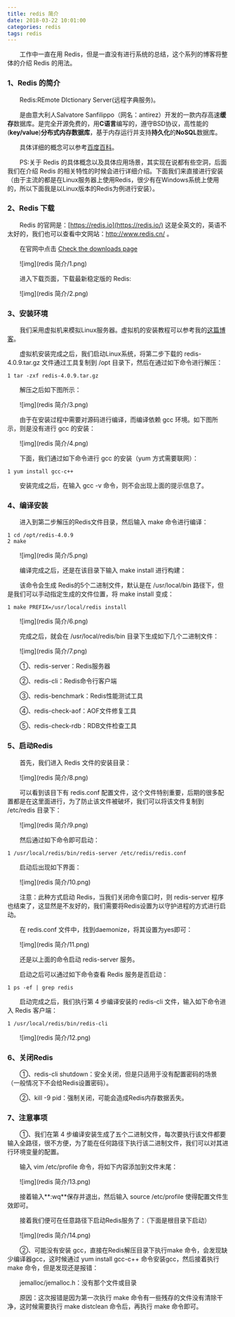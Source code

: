 ```yaml
---
title: redis 简介
date: 2018-03-22 10:01:00
categories: redis
tags: redis 
---
```

　　工作中一直在用 Redis，但是一直没有进行系统的总结，这个系列的博客将整体的介绍 Redis 的用法。

### 1、Redis 的简介

　　Redis:REmote DIctionary Server(远程字典服务)。

　　是由意大利人Salvatore Sanfilippo（网名：antirez）开发的一款内存高速**缓存**数据库。是完全开源免费的，用**C语言**编写的，遵守BSD协议，高性能的(**key/value**)**分布式内存数据库**，基于内存运行并支持**持久化**的**NoSQL**数据库。

　　具体详细的概念可以参考[百度百科](https://baike.baidu.com/item/Redis/6549233)。

　　PS:关于 Redis 的具体概念以及具体应用场景，其实现在说都有些空洞，后面我们在介绍 Redis 的相关特性的时候会进行详细介绍。下面我们来直接进行安装（由于主流的都是在Linux服务器上使用Redis，很少有在Windows系统上使用的，所以下面我是以Linux版本的Redis为例进行安装）。

### 2、Redis 下载

　　Redis 的官网是：[https://redis.io](https://redis.io/)   这是全英文的，英语不太好的，我们也可以查看中文网站：<http://www.redis.cn/> 。

　　在官网中点击 [Check the downloads page](https://redis.io/download) 

　　![img](redis 简介/1.png)

　　进入下载页面，下载最新稳定版的 Redis:

　　![img](redis 简介/2.png)

### 3、安装环境

　　我们采用虚拟机来模拟Linux服务器。虚拟机的安装教程可以参考我的[这篇博客](http://www.cnblogs.com/ysocean/p/7689146.html)。

　　虚拟机安装完成之后，我们启动Linux系统，将第二步下载的 redis-4.0.9.tar.gz 文件通过工具复制到 /opt 目录下，然后在通过如下命令进行解压：

```
1 tar -zxf redis-4.0.9.tar.gz
```

　　解压之后如下图所示：

　　![img](redis 简介/3.png)

　　由于在安装过程中需要对源码进行编译，而编译依赖 gcc 环境。如下图所示，则是没有进行 gcc 的安装：

　　![img](redis 简介/4.png)

　　下面，我们通过如下命令进行 gcc 的安装（yum 方式需要联网）：

```
1 yum install gcc-c++
```

　　安装完成之后，在输入 gcc -v 命令，则不会出现上面的提示信息了。

### 4、编译安装

　　进入到第二步解压的Redis文件目录，然后输入 make 命令进行编译：

```
1 cd /opt/redis-4.0.9
2 make
```

　　![img](redis 简介/5.png)

　　编译完成之后，还是在该目录下输入 make install 进行构建：

　　该命令会生成 Redis的5个二进制文件，默认是在 /usr/local/bin 路径下，但是我们可以手动指定生成的文件位置，将 make install 变成：

```
1 make PREFIX=/usr/local/redis install 
```

　　![img](redis 简介/6.png)

　　完成之后，就会在 /usr/local/redis/bin 目录下生成如下几个二进制文件：

　　![img](redis 简介/7.png)

　　①、redis-server：Redis服务器

　　②、redis-cli：Redis命令行客户端

　　③、redis-benchmark：Redis性能测试工具

　　④、redis-check-aof：AOF文件修复工具

　　⑤、redis-check-rdb：RDB文件检查工具

### 5、启动Redis

　　首先，我们进入 Redis 文件的安装目录：

　　![img](redis 简介/8.png)

　　可以看到该目下有 redis.conf 配置文件，这个文件特别重要，后期的很多配置都是在这里面进行，为了防止该文件被破坏，我们可以将该文件复制到 /etc/redis 目录下：

　　![img](redis 简介/9.png)

　　然后通过如下命令即可启动：

```
1 /usr/local/redis/bin/redis-server /etc/redis/redis.conf
```

　　启动后出现如下界面：

　　![img](redis 简介/10.png)

　　注意：此种方式启动 Redis，当我们关闭命令窗口时，则 redis-server 程序也结束了，这显然是不友好的，我们需要将Redis设置为以守护进程的方式进行启动。

　　在 redis.conf 文件中，找到daemonize，将其设置为yes即可：

　　![img](redis 简介/11.png)

　　还是以上面的命令启动 redis-server 服务。

　　启动之后可以通过如下命令查看 Redis 服务是否启动：

```
1 ps -ef | grep redis
```

　　启动完成之后，我们执行第 4 步编译安装的 redis-cli 文件，输入如下命令进入 Redis 客户端：

```
1 /usr/local/redis/bin/redis-cli
```

　　![img](redis 简介/12.png)

### 6、关闭Redis

　　①、redis-cli shutdown：安全关闭，但是只适用于没有配置密码的场景（一般情况下不会给Redis设置密码）。

　　②、kill -9 pid：强制关闭，可能会造成Redis内存数据丢失。

### 7、注意事项

　　①、我们在第 4 步编译安装生成了五个二进制文件，每次要执行该文件都要输入全路径，很不方便，为了能在任何路径下执行该二进制文件，我们可以对其进行环境变量的配置。

　　输入 vim /etc/profile 命令，将如下内容添加到文件末尾：

　　![img](redis 简介/13.png)

　　接着输入**:wq**保存并退出，然后输入 source /etc/profile 使得配置文件生效即可。

　　接着我们便可在任意路径下启动Redis服务了：（下面是根目录下启动）

　　![img](redis 简介/14.png)

 

　　②、可能没有安装 gcc，直接在Redis解压目录下执行make 命令，会发现缺少编译器gcc，这时候通过 yum install gcc-c++ 命令安装gcc，然后接着执行 make 命令，但是发现还是报错：

　　jemalloc/jemalloc.h：没有那个文件或目录

　　原因：这次报错是因为第一次执行 make 命令有一些残存的文件没有清除干净，这时候需要执行 make distclean 命令后，再执行 make 命令即可。
